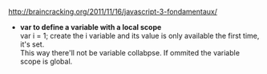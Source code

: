 http://braincracking.org/2011/11/16/javascript-3-fondamentaux/   

* **var to define a variable with a local scope**   
var i = 1; create the i variable and its value is only available the first time, it's set.    
This way there'll not be variable collabpse. If ommited the variable scope is global.